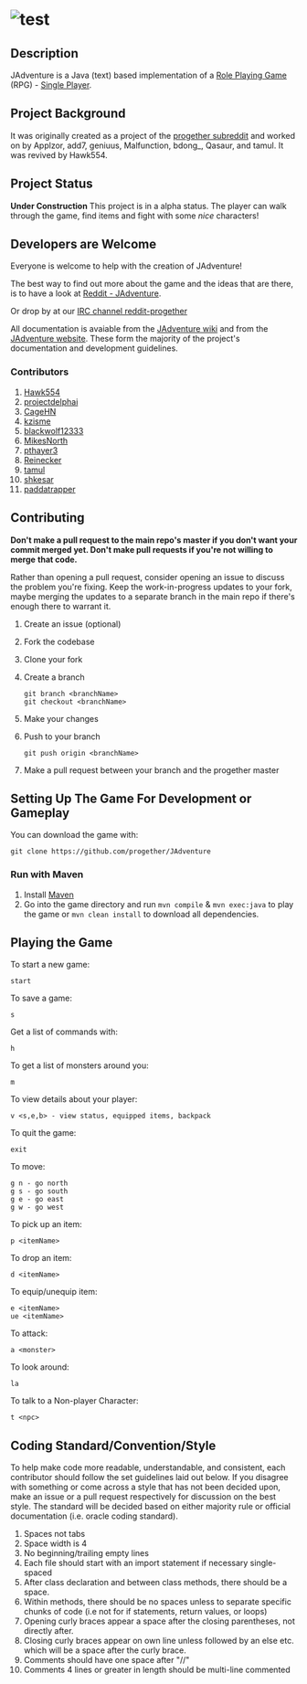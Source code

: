 ![](http://i.imgur.com/xswo3w8.png "test")
==============================================


Description
-------------
JAdventure is a Java (text) based implementation of a 
[Role Playing Game](http://en.wikipedia.org/wiki/Role-playing_game) (RPG) - 
[Single Player](http://en.wikipedia.org/wiki/Role-playing_game#Single-player). 


Project Background
-------------
It was originally created as a project of the 
[progether subreddit](http://www.reddit.com/r/progether)
and worked on by Applzor, add7, geniuus, Malfunction, bdong\_, Qasaur, and 
tamul. It was revived by Hawk554.

Project Status
-------------
**Under Construction** This project is in a alpha status. The player can walk 
through the game, find items and fight with some _nice_ characters! 

Developers are Welcome
-------------
Everyone is welcome to help with the creation of JAdventure!
    
The best way to find out more about the game and the ideas that are there, is 
to have a look at [Reddit - JAdventure](https://www.reddit.com/search?q=jadventure).

Or drop by at our [IRC channel reddit-progether](http://webchat.freenode.net/?channels=reddit-progether&uio=d4)

All documentation is avaiable from the [JAdventure wiki](https://github.com/progether/JAdventure/wiki) 
and from the [JAdventure website](https://progether.github.io/JAdventure). These 
form the majority of the project's documentation and development guidelines.

### Contributors ###

 1. [Hawk554](https://github.com/hawk554)
 1. [projectdelphai](https://github.com/projectdelphai)
 1. [CageHN](https://github.com/CageHN)
 1. [kzisme](https://github.com/kzisme)
 1. [blackwolf12333](https://github.com/blackwolf12333)
 1. [MikesNorth](https://github.com/mikesnorth)
 1. [pthayer3](https://github.com/pthayer3)
 1. [Reinecker](https://github.com/reinecker)
 1. [tamul](https://github.com/tamul)
 1. [shkesar](https://github.com/shkesar)
 1. [paddatrapper](https://github.com/paddatrapper)

Contributing
-------------
**Don't make a pull request to the main repo's master if you don't want your**
**commit merged yet. Don't make pull requests if you're not willing to merge**
**that code.**

Rather than opening a pull request, consider opening an issue to discuss the 
problem you're fixing. Keep the work-in-progress updates to your fork, maybe 
merging the updates to a separate branch in the main repo if there's enough 
there to warrant it.

 1. Create an issue (optional)
 1. Fork the codebase
 1. Clone your fork
 1. Create a branch

    ```
    git branch <branchName>
    git checkout <branchName>
    ```
 1. Make your changes
 1. Push to your branch
    
    ```
    git push origin <branchName>
    ```

 1. Make a pull request between your branch and the progether master

Setting Up The Game For Development or Gameplay
-----------------

You can download the game with:

    git clone https://github.com/progether/JAdventure

### Run with Maven
1. Install [Maven](http://maven.apache.com)
2. Go into the game directory and run `mvn compile` & `mvn exec:java` to play the game or `mvn clean install` to download
all dependencies.



Playing the Game
--------------

To start a new game:

    start

To save a game:

    s

Get a list of commands with:

    h

To get a list of monsters around you:

    m

To view details about your player:

    v <s,e,b> - view status, equipped items, backpack

To quit the game:

    exit

To move:

    g n - go north
    g s - go south
    g e - go east
    g w - go west

To pick up an item:

    p <itemName>

To drop an item:

    d <itemName>

To equip/unequip item:

    e <itemName>
    ue <itemName>

To attack:
    
    a <monster>

To look around:
 
    la

To talk to a Non-player Character:

    t <npc>

Coding Standard/Convention/Style
-------------------
To help make code more readable, understandable, and consistent, each 
contributor should follow the set guidelines laid out below. If you disagree 
with something or come across a style that has not been decided upon, make an 
issue or a pull request respectively for discussion on the best style. The 
standard will be decided based on either majority rule or official documentation 
(i.e. oracle coding standard).

 1. Spaces not tabs
 1. Space width is 4
 1. No beginning/trailing empty lines
 1. Each file should start with an import statement if necessary single-spaced
 1. After class declaration and between class methods, there should be a space.
 1. Within methods, there should be no spaces unless to separate specific chunks 
    of code (i.e not for if statements, return values, or loops)
 1. Opening curly braces appear a space after the closing parentheses, not 
    directly after.
 1. Closing curly braces appear on own line unless followed by an else etc. 
    which will be a space after the curly brace.
 1. Comments should have one space after "//"
 1. Comments 4 lines or greater in length should be multi-line commented
